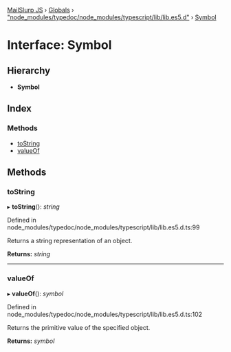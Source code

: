 [MailSlurp JS](../README.md) › [Globals](../globals.md) › ["node_modules/typedoc/node_modules/typescript/lib/lib.es5.d"](../modules/_node_modules_typedoc_node_modules_typescript_lib_lib_es5_d_.md) › [Symbol](_node_modules_typedoc_node_modules_typescript_lib_lib_es5_d_.symbol.md)

# Interface: Symbol

## Hierarchy

* **Symbol**

## Index

### Methods

* [toString](_node_modules_typedoc_node_modules_typescript_lib_lib_es5_d_.symbol.md#tostring)
* [valueOf](_node_modules_typedoc_node_modules_typescript_lib_lib_es5_d_.symbol.md#valueof)

## Methods

###  toString

▸ **toString**(): *string*

Defined in node_modules/typedoc/node_modules/typescript/lib/lib.es5.d.ts:99

Returns a string representation of an object.

**Returns:** *string*

___

###  valueOf

▸ **valueOf**(): *symbol*

Defined in node_modules/typedoc/node_modules/typescript/lib/lib.es5.d.ts:102

Returns the primitive value of the specified object.

**Returns:** *symbol*
